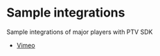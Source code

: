 # Sample integrations
Sample integrations of major players with PTV SDK

- [Vimeo](examples/vimeo/index.html)

